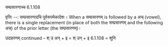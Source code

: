 

 सम्प्रसारणाच्च 6.1.108 


वृत्तिः --: सम्प्रसारणादचि पूर्वरूपमेकादेशः। When a सम्प्रसारणम् is followed by a अच् (vowel), there is a single replacement (in place of both the सम्प्रसारणम् and the following अच्) of the prior letter (the सम्प्रसारणम्)। 


उदाहरणम् continued – श् उ अन् + इ = श् उन् + इ 6.1.108 = शुनि 


